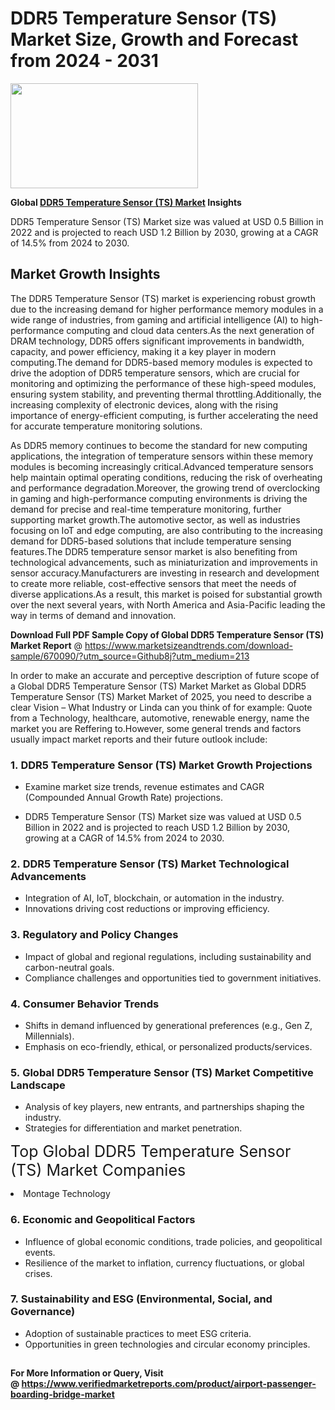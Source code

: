 <H1>DDR5 Temperature Sensor (TS) Market Size, Growth and Forecast from 2024 - 2031</H1><img class="aligncenter size-medium wp-image-584254" src="https://thirdeyenews.in/wp-content/uploads/2024/09/Global-Market-Research-300x168.jpeg" alt="" width="300" height="168" /><p><strong>Global&nbsp;<a href="https://www.marketsizeandtrends.com/download-sample/670090/?utm_source=Github8j?utm_medium=213">DDR5 Temperature Sensor (TS) Market</a> Insights</strong></p><p>DDR5 Temperature Sensor (TS) Market size was valued at USD 0.5 Billion in 2022 and is projected to reach USD 1.2 Billion by 2030, growing at a CAGR of 14.5% from 2024 to 2030.</p><p><h2>Market Growth Insights</h2> <p>The DDR5 Temperature Sensor (TS) market is experiencing robust growth due to the increasing demand for higher performance memory modules in a wide range of industries, from gaming and artificial intelligence (AI) to high-performance computing and cloud data centers.As the next generation of DRAM technology, DDR5 offers significant improvements in bandwidth, capacity, and power efficiency, making it a key player in modern computing.The demand for DDR5-based memory modules is expected to drive the adoption of DDR5 temperature sensors, which are crucial for monitoring and optimizing the performance of these high-speed modules, ensuring system stability, and preventing thermal throttling.Additionally, the increasing complexity of electronic devices, along with the rising importance of energy-efficient computing, is further accelerating the need for accurate temperature monitoring solutions.</p> <p>As DDR5 memory continues to become the standard for new computing applications, the integration of temperature sensors within these memory modules is becoming increasingly critical.Advanced temperature sensors help maintain optimal operating conditions, reducing the risk of overheating and performance degradation.Moreover, the growing trend of overclocking in gaming and high-performance computing environments is driving the demand for precise and real-time temperature monitoring, further supporting market growth.The automotive sector, as well as industries focusing on IoT and edge computing, are also contributing to the increasing demand for DDR5-based solutions that include temperature sensing features.The DDR5 temperature sensor market is also benefiting from technological advancements, such as miniaturization and improvements in sensor accuracy.Manufacturers are investing in research and development to create more reliable, cost-effective sensors that meet the needs of diverse applications.As a result, this market is poised for substantial growth over the next several years, with North America and Asia-Pacific leading the way in terms of demand and innovation.</p><p><span class=""><strong>Download Full PDF Sample Copy of Global DDR5 Temperature Sensor (TS) Market Report</strong> @ <a href="https://www.marketsizeandtrends.com/download-sample/670090/?utm_source=Github8j?utm_medium=213" target="_blank">https://www.marketsizeandtrends.com/download-sample/670090/?utm_source=Github8j?utm_medium=213</a></span></p><p>In order to make an accurate and perceptive description of future scope of a Global&nbsp;DDR5 Temperature Sensor (TS) Market Market as Global&nbsp;DDR5 Temperature Sensor (TS) Market Market of 2025, you need to describe a clear Vision &ndash; What Industry or Linda can you think of for example: Quote from a Technology, healthcare, automotive, renewable energy, name the market you are Reffering to.However, some general trends and factors usually impact market reports and their future outlook include:</p><h3>1.&nbsp;<strong>DDR5 Temperature Sensor (TS) Market Growth Projections</strong></h3><ul><li>Examine market size trends, revenue estimates and CAGR (Compounded Annual Growth Rate) projections.</li><li><p>DDR5 Temperature Sensor (TS) Market size was valued at USD 0.5 Billion in 2022 and is projected to reach USD 1.2 Billion by 2030, growing at a CAGR of 14.5% from 2024 to 2030.</p></li></ul><h3>2.&nbsp;<strong>DDR5 Temperature Sensor (TS) Market Technological Advancements</strong></h3><ul><li>Integration of AI, IoT, blockchain, or automation in the industry.</li><li>Innovations driving cost reductions or improving efficiency.</li></ul><h3>3.&nbsp;<strong>Regulatory and Policy Changes</strong></h3><ul><li>Impact of global and regional regulations, including sustainability and carbon-neutral goals.</li><li>Compliance challenges and opportunities tied to government initiatives.</li></ul><h3>4.&nbsp;<strong>Consumer Behavior Trends</strong></h3><ul><li>Shifts in demand influenced by generational preferences (e.g., Gen Z, Millennials).</li><li>Emphasis on eco-friendly, ethical, or personalized products/services.</li></ul><h3>5.&nbsp;<strong>Global DDR5 Temperature Sensor (TS) Market Competitive Landscape</strong></h3><ul><li>Analysis of key players, new entrants, and partnerships shaping the industry.</li><li>Strategies for differentiation and market penetration.</li></ul><p data-pm-slice="1 1 []"><span style="color: inherit; font-family: inherit; font-size: 25px;">Top Global DDR5 Temperature Sensor (TS) Market Companies</span></p><div class="" data-test-id=""><p><li>Montage Technology</li></p></div><h3>6.&nbsp;<strong>Economic and Geopolitical Factors</strong></h3><ul><li>Influence of global economic conditions, trade policies, and geopolitical events.</li><li>Resilience of the market to inflation, currency fluctuations, or global crises.</li></ul><h3>7.&nbsp;<strong>Sustainability and ESG (Environmental, Social, and Governance)</strong></h3><ul><li>Adoption of sustainable practices to meet ESG criteria.</li><li>Opportunities in green technologies and circular economy principles.</li></ul><h2><strong style="font-size: 14px;">For More Information or Query, Visit @&nbsp;</strong><a style="background-color: #ffffff; font-size: 14px;" href="https://www.marketsizeandtrends.com/report/ddr5-temperature-sensor-ts-market/" target="_blank">https://www.verifiedmarketreports.com/product/airport-passenger-boarding-bridge-market</a></h2>